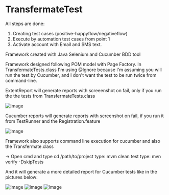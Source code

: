 # TransfermateTest
All steps are done:
1. Creating test cases (positive-happyflow/negativeflow)
2. Execute by automation test cases from point 1
3. Activate account with Email and SMS text.

Framework created with Java Selenium and Cucumber BDD tool

Framework designed following POM model with Page Factory.
In TransfermateTests.class I'm using @Ignore because I'm assuming you will run the test by Cucumber, and I don't want the test to be run twice from command-line.

ExtentReport will generate reports with screeenshot on fail, only if you run the the tests from TransfermateTests.class

![image](https://user-images.githubusercontent.com/123422575/214205514-37c05e34-b8c4-461b-b90b-2a6c02441534.png)


Cucumber reports will generate reports with screenshot on fail, if you run it from TestRunner and the Registration.feature

![image](https://user-images.githubusercontent.com/123422575/214204851-a3ee5900-a994-401c-b6fd-70b4720f2f8a.png)

Framework also supports command line execution for cucumber and also the Transfermate.class

-> Open cmd and type cd /path/to/project
type: mvm clean test
type: mvn verify -DskipTests 

And it will generate a more detailed report for Cucumber tests like in the pictures below:

![image](https://user-images.githubusercontent.com/123422575/214206491-fa3a4fe0-775c-49f1-b46c-f6dc4c92b110.png)
![image](https://user-images.githubusercontent.com/123422575/214206511-232345ef-007e-4ac0-b813-d44df688c872.png)
![image](https://user-images.githubusercontent.com/123422575/214206548-b38d8a79-b987-4dbf-b953-9416f0045efc.png)





